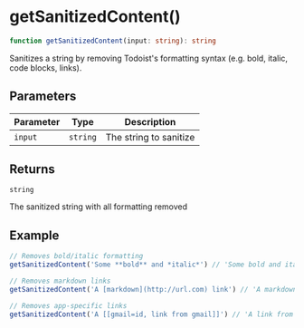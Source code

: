 # getSanitizedContent()

```ts
function getSanitizedContent(input: string): string
```

Sanitizes a string by removing Todoist's formatting syntax (e.g. bold, italic, code blocks, links).

## Parameters

| Parameter | Type | Description |
| ------ | ------ | ------ |
| `input` | `string` | The string to sanitize |

## Returns

`string`

The sanitized string with all formatting removed

## Example

```ts
// Removes bold/italic formatting
getSanitizedContent('Some **bold** and *italic*') // 'Some bold and italic'

// Removes markdown links
getSanitizedContent('A [markdown](http://url.com) link') // 'A markdown link'

// Removes app-specific links
getSanitizedContent('A [[gmail=id, link from gmail]]') // 'A link from gmail'
```
